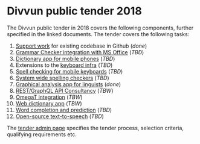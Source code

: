 # Divvun public tender 2018

The Divvun public tender in 2018 covers the following components, further
specified in the linked documents. The tender covers the following tasks:

1. [Support work](SupportWork.md) for existing codebase in Github (*done*)
1. [Grammar Checker integration with MS Office](GrammarChecker.md) (*TBD*)
1. [Dictionary app for mobile phones](MobileDictionaries.md) (*TBD*)
1. Extensions to the [keyboard infra](CLDRSupport.md) (*TBD*)
1. [Spell checking for mobile keyboards](MobileSpell.md) (*TBD*)
1. [System wide spelling checkers](SystemSpellCheck.md) (*TBD*)
1. [Graphical analysis app for linguists](GUITextAnalyser.md) (*done*)
1. [REST/GraphQL API Consultancy](REST_API.md) (*TBW*)
2. [OmegaT integration](OmegaT.md) (*TBW*)
3. [Web dictionary app](WebDict.md) (*TBW*)
1. [Word completion and prediction](WordCompletionPrediction.md) (*TBD*)
1. [Open-source text-to-speech](OpenSourceTSS.md) (*TBD*)

The [tender admin page](TenderAdmin.md) specifies the tender process, selection
criteria, qualifying requirements etc.
